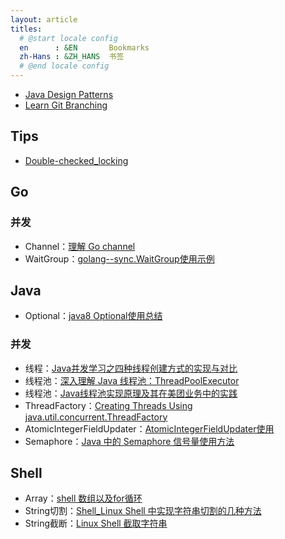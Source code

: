 ```yaml
---
layout: article
titles:
  # @start locale config
  en      : &EN       Bookmarks
  zh-Hans : &ZH_HANS  书签
  # @end locale config
---
```


- [Java Design Patterns](https://java-design-patterns.com/)
- [Learn Git Branching](https://learngitbranching.js.org/)

## Tips

- [Double-checked_locking](https://en.wikipedia.org/wiki/Double-checked_locking)

## Go

### 并发

- Channel：[理解 Go channel](https://sanyuesha.com/2017/08/03/go-channel/)
- WaitGroup：[golang--sync.WaitGroup使用示例](https://www.cnblogs.com/getong/archive/2013/03/29/2988816.html)

## Java

- Optional：[java8 Optional使用总结](https://www.cnblogs.com/kingsonfu/p/11009574.html)

### 并发

- 线程：[Java并发学习之四种线程创建方式的实现与对比](https://my.oschina.net/u/566591/blog/1576410)
- 线程池：[深入理解 Java 线程池：ThreadPoolExecutor](https://juejin.im/entry/6844903475197788168)
- 线程池：[Java线程池实现原理及其在美团业务中的实践](https://tech.meituan.com/2020/04/02/java-pooling-pratice-in-meituan.html)
- ThreadFactory：[Creating Threads Using java.util.concurrent.ThreadFactory](https://howtodoinjava.com/java/multi-threading/creating-threads-using-java-util-concurrent-threadfactory/)
- AtomicIntegerFieldUpdater：[AtomicIntegerFieldUpdater使用](https://www.cnblogs.com/hithlb/p/4516078.html)
- Semaphore：[Java 中的 Semaphore 信号量使用方法](https://www.jianshu.com/p/aff5e1ad4581)

## Shell

- Array：[shell 数组以及for循环](https://juejin.im/post/6844903847534526471)
- String切割：[Shell_Linux Shell 中实现字符串切割的几种方法](http://www.jeepxie.net/article/462247.html)
- String截断：[Linux Shell 截取字符串](https://www.cnblogs.com/fengbohello/p/5954895.html)
